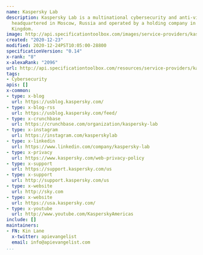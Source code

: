 ```yaml
---
name: Kaspersky Lab
description: Kaspersky Lab is a multinational cybersecurity and anti-virus provider
  headquartered in Moscow, Russia and operated by a holding company in the United
  Kingdom.
image: http://api.specificationtoolbox.com/images/service-providers/kaspersky-lab.jpg
created: "2020-12-23"
modified: 2020-12-24PST10:05:00-28800
specificationVersion: "0.14"
x-rank: "8"
x-alexaRank: "2096"
url: http://api.specificationtoolbox.com/resources/service-providers/kaspersky-lab/
tags:
- Cybersecurity
apis: []
x-common:
- type: x-blog
  url: https://usblog.kaspersky.com/
- type: x-blog-rss
  url: https://usblog.kaspersky.com/feed/
- type: x-crunchbase
  url: https://crunchbase.com/organization/kaspersky-lab
- type: x-instagram
  url: https://instagram.com/kasperskylab
- type: x-linkedin
  url: https://www.linkedin.com/company/kaspersky-lab
- type: x-privacy
  url: https://www.kaspersky.com/web-privacy-policy
- type: x-support
  url: https://support.kaspersky.com/us
- type: x-support
  url: http://support.kaspersky.com/us
- type: x-website
  url: http://sky.com
- type: x-website
  url: https://usa.kaspersky.com/
- type: x-youtube
  url: http://www.youtube.com/KasperskyAmericas
include: []
maintainers:
- FN: Kin Lane
  x-twitter: apievangelist
  email: info@apievangelist.com
...
```


